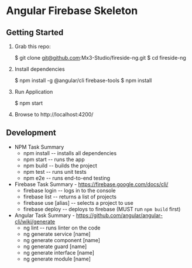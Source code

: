 # Angular Firebase Skeleton

## Getting Started

1. Grab this repo:

    $ git clone git@github.com:Mx3-Studio/fireside-ng.git
    $ cd fireside-ng

2. Install dependencies

    $ npm install -g @angular/cli firebase-tools
    $ npm install

4. Run Application

    $ npm start

6. Browse to http://localhost:4200/

## Development

* NPM Task Summary
    * npm install -- installs all dependencies
    * npm start -- runs the app
    * npm build -- builds the project
    * npm test -- runs unit tests
    * npm e2e -- runs end-to-end testing
* Firebase Task Summary - https://firebase.google.com/docs/cli/
    * firebase login -- logs in to the console
    * firebase list -- returns a list of projects
    * firebase use [alias] -- selects a project to use
    * firebase deploy -- deploys to firebase (MUST run `npm build` first)
* Angular Task Summary - https://github.com/angular/angular-cli/wiki/generate
    * ng lint -- runs linter on the code
    * ng generate service [name]
    * ng generate component [name]
    * ng generate guard [name]
    * ng generate interface [name]
    * ng generate module [name]
